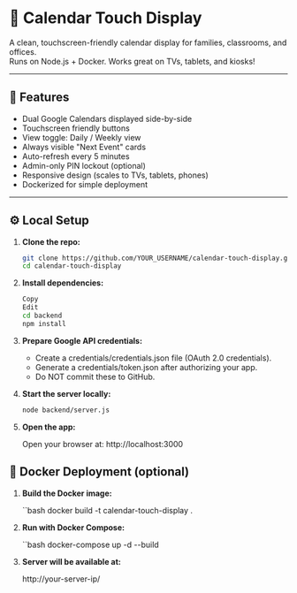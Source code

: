 # 📅 Calendar Touch Display

A clean, touchscreen-friendly calendar display for families, classrooms, and offices.  
Runs on Node.js + Docker. Works great on TVs, tablets, and kiosks!

---

## 🚀 Features

- Dual Google Calendars displayed side-by-side
- Touchscreen friendly buttons
- View toggle: Daily / Weekly view
- Always visible \"Next Event\" cards
- Auto-refresh every 5 minutes
- Admin-only PIN lockout (optional)
- Responsive design (scales to TVs, tablets, phones)
- Dockerized for simple deployment

---

## ⚙️ Local Setup

1. **Clone the repo:**

   ```bash
   git clone https://github.com/YOUR_USERNAME/calendar-touch-display.git
   cd calendar-touch-display

2. **Install dependencies:**

    ```bash
    Copy
    Edit
    cd backend
    npm install

3. **Prepare Google API credentials:**

    * Create a credentials/credentials.json file (OAuth 2.0 credentials).
    * Generate a credentials/token.json after authorizing your app.
    * Do NOT commit these to GitHub.

4. **Start the server locally:**

    ```bash
    node backend/server.js

5. **Open the app:**
    
    Open your browser at: http://localhost:3000

## 🐳 Docker Deployment (optional)

1. **Build the Docker image:**

    ``bash
    docker build -t calendar-touch-display .

2. **Run with Docker Compose:**

    ``bash
    docker-compose up -d --build

3. **Server will be available at:**
    
    http://your-server-ip/